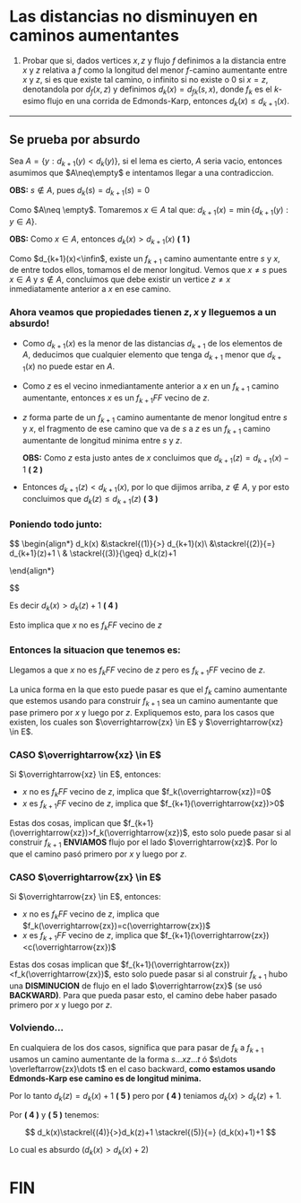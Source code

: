 # Las distancias no disminuyen en caminos aumentantes

1. Probar que si, dados vertices $x,z$ y flujo $f$ definimos a la distancia entre $x$ y $z$ relativa a $f$ como la longitud del menor $f$-camino aumentante entre $x$ y $z$, si es que existe tal camino, o infinito si no existe o $0$ si $x=z$, denotandola por $d_f(x, z)$ y definimos $d_k(x) = d_{fk}(s, x)$, donde $f_k$ es el $k$-esimo flujo en una corrida de Edmonds-Karp, entonces $d_k(x)\leq d_{k+1}(x)$.

---

## **Se prueba por absurdo**

Sea $A=\{y:d_{k+1}(y)<d_k(y)\}$, si el lema es cierto,  $A$ seria vacio, entonces asumimos que $A\neq\empty$ e intentamos llegar a una contradiccion.

**OBS:** $s\not \in A$, pues $d_k(s)=d_{k+1}(s)=0$ 

Como $A\neq \empty$. Tomaremos $x\in A$ tal que:  $d_{k+1}(x)=\min\{d_{k+1}(y):y\in A\}$.

******OBS:****** Como $x\in A$, entonces $d_k(x)> d_{k+1}(x)$    **( 1 )**

Como $d_{k+1}(x)<\infin$, existe un $f_{k+1}$ camino aumentante entre $s$ y $x$, de entre todos ellos, tomamos el de menor longitud. Vemos que $x\neq s$ pues $x\in A$ y  $s\not \in A$, concluimos que debe existir un vertice $z \neq x$ inmediatamente anterior a $x$ en ese camino.

### **Ahora veamos que propiedades tienen $z,x$ y lleguemos a un absurdo!**

- Como $d_{k+1}(x)$ es la menor de las distancias $d_{k+1}$ de los elementos de $A$, deducimos que cualquier elemento que tenga $d_{k+1}$ menor que $d_{k+1}(x)$ no puede estar en $A$.
- Como $z$ es el vecino inmediantamente anterior a $x$ en un $f_{k+1}$ camino aumentante, entonces $x$ es un  $f_{k+1}FF$ vecino de $z$.
- $z$ forma parte de un $f_{k+1}$ camino aumentante de menor longitud entre $s$ y $x$, el fragmento de ese camino que va de $s$ a $z$ es un $f_{k+1}$ camino aumentante de longitud minima entre $s$ y $z$.
    
    **OBS:** Como $z$ esta justo antes de $x$ concluimos que $d_{k+1}(z)=d_{k+1}(x)-1$    **( 2 )**
    
- Entonces  $d_{k+1}(z)<d_{k+1}(x)$, por lo que dijimos arriba,  $z\not \in A$, y por esto concluimos que $d_k(z)\leq d_{k+1}(z)$    **( 3 )**

### **************************************Poniendo todo junto**************************************:

$$
\begin{align*} 
d_k(x) &\stackrel{(1)}{>} d_{k+1}(x)\\ 
&\stackrel{(2)}{=} d_{k+1}(z)+1 \\
& \stackrel{(3)}{\geq} d_k(z)+1

\end{align*} 

$$

Es decir $d_k(x)>d_k(z)+1$   **( 4 )**

Esto implica que $x$ no es $f_kFF$ vecino de $z$

### **Entonces la situacion que tenemos es:**

Llegamos a que $x$ no es $f_kFF$ vecino de $z$ pero es $f_{k+1}FF$ vecino de $z$.

La unica forma en la que esto puede pasar es que el $f_k$ camino aumentante que estemos usando para construir $f_{k+1}$ sea un camino aumentante que pase primero por $x$ y luego por $z$. Expliquemos esto, para los casos que existen, los cuales son $\overrightarrow{zx} \in E$ y $\overrightarrow{xz} \in E$.

### CASO $\overrightarrow{xz} \in E$

Si $\overrightarrow{xz} \in E$, entonces:

- $x$ no es $f_kFF$ vecino de $z$, implica que $f_k(\overrightarrow{xz})=0$
- $x$ es $f_{k+1}FF$ vecino de $z$, implica que $f_{k+1}(\overrightarrow{xz})>0$

Estas dos cosas, implican que $f_{k+1}(\overrightarrow{xz})>f_k(\overrightarrow{xz})$, esto solo puede pasar si al construir $f_{k+1}$ **********ENVIAMOS********** flujo por el lado $\overrightarrow{xz}$. Por lo que el camino pasó primero por $x$ y luego por $z$.

### CASO $\overrightarrow{zx} \in E$

Si $\overrightarrow{zx} \in E$, entonces:

- $x$ no es $f_kFF$ vecino de $z$, implica que $f_k(\overrightarrow{zx})=c(\overrightarrow{zx})$
- $x$ es $f_{k+1}FF$ vecino de $z$, implica que $f_{k+1}(\overrightarrow{zx})<c(\overrightarrow{zx})$

Estas dos cosas implican que $f_{k+1}(\overrightarrow{zx})<f_k(\overrightarrow{zx})$, esto solo puede pasar si al construir $f_{k+1}$ hubo una ************************DISMINUCION************************ de flujo en el lado $\overrightarrow{zx}$ (se usó **BACKWARD)**. Para que pueda pasar esto, el camino debe haber pasado primero por $x$ y luego por $z$.

### Volviendo…

En cualquiera de los dos casos, significa que para pasar de $f_k$ a $f_{k+1}$ usamos un camino aumentante de la forma $s\dots xz\dots t$ ó $s\dots \overleftarrow{zx}\dots t$ en el caso backward, **como estamos usando Edmonds-Karp ese camino es de longitud minima.**

Por lo tanto $d_k(z)=d_k(x)+1$ **( 5 )** pero por **( 4 )** teniamos $d_k(x)>d_k(z)+1$. 

Por **( 4 )** y **( 5 )** tenemos:

$$
d_k(x)\stackrel{(4)}{>}d_k(z)+1 \stackrel{(5)}{=} (d_k(x)+1)+1
$$

Lo cual es absurdo $(d_k(x)> d_k(x)+2)$

# ******FIN******